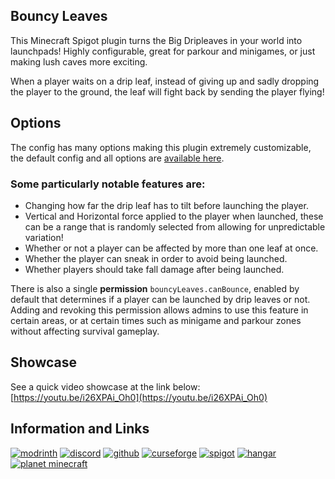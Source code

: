 ## Bouncy Leaves  

This Minecraft Spigot plugin turns the Big Dripleaves in your world into launchpads! Highly configurable, great for parkour and minigames, or just making lush caves more exciting.  

When a player waits on a drip leaf, instead of giving up and sadly dropping the player to the ground, the leaf will fight back by sending the player flying!

## Options
The config has many options making this plugin extremely customizable, the default config and all options are [available here](https://github.com/coolbot100s/Bouncy-Leaves/blob/master/src/main/resources/config.yml).  

### Some particularly notable features are:  
- Changing how far the drip leaf has to tilt before launching the player.  
- Vertical and Horizontal force applied to the player when launched, these can be a range that is randomly selected from allowing for unpredictable variation!  
- Whether or not a player can be affected by more than one leaf at once.  
- Whether the player can sneak in order to avoid being launched.  
- Whether players should take fall damage after being launched.

There is also a single **permission** `bouncyLeaves.canBounce`, enabled by default that determines if a player can be launched by drip leaves or not.  
Adding and revoking this permission allows admins to use this feature in certain areas, or at certain times such as minigame and parkour zones without affecting survival gameplay.

## Showcase
See a quick video showcase at the link below:  
[https://youtu.be/i26XPAi_Oh0](https://youtu.be/i26XPAi_Oh0)


## Information and Links
[![modrinth](https://cdn.jsdelivr.net/npm/@intergrav/devins-badges@3/assets/cozy-minimal/available/modrinth_vector.svg)](https://modrinth.com/plugin/bouncy-leaves/) [![discord](https://cdn.jsdelivr.net/npm/@intergrav/devins-badges@3/assets/cozy-minimal/social/discord-singular_vector.svg)](https://discord.gg/qxRVkGDjdJ) [![github](https://cdn.jsdelivr.net/npm/@intergrav/devins-badges@3/assets/cozy-minimal/available/github_vector.svg)](https://github.com/coolbot100s/Bouncy-Leaves) [![curseforge](https://cdn.jsdelivr.net/npm/@intergrav/devins-badges@3/assets/cozy-minimal/available/curseforge_vector.svg)](https://www.curseforge.com/minecraft/bukkit-plugins/bouncy-leaves) [![spigot](https://cdn.jsdelivr.net/npm/@intergrav/devins-badges@3/assets/cozy-minimal/supported/spigot_vector.svg)](https://www.spigotmc.org/resources/bouncy-leaves.117769)  [![hangar](https://cdn.jsdelivr.net/npm/@intergrav/devins-badges@3/assets/cozy-minimal/available/hangar_vector.svg)](https://hangar.papermc.io/coolbot100s) [![planet minecraft](https://github.com/coolbot100s/Bouncy-Leaves/assets/76798835/0b2c0293-c2ab-4956-9055-70bc7d7141c5)](https://www.planetminecraft.com/mod/bouncy-leaves/)
